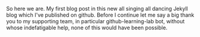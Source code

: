 So here we are. My first blog post in this new all singing all dancing Jekyll blog
which I've published on github. Before I continue let me say a big thank you to my
supporting team, in particular github-learning-lab bot, without whose indefatigable
help, none of this would have been possible. 
